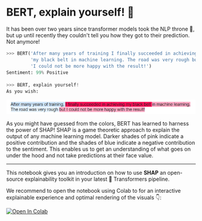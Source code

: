 # BERT, explain yourself! 📖

It has been over two years since transformer models took the NLP throne 🏅, but up until recently they couldn't tell you how they got to their prediction. Not anymore!

```python
>>> BERT('After many years of training I finally succeeded in achieving '
         'my black belt in machine learning. The road was very rough but '
         'I could not be more happy with the result!')
Sentiment: 99% Positive

>>> BERT, explain yourself!
As you wish:
```

![SHAP explanation of the intro text](./shap_explenation.png)

As you might have guessed from the colors, BERT has learned to harness the power of SHAP! SHAP is a game theoretic approach to explain the output of any machine learning model. Darker shades of pink indicate a positive contribution and the shades of blue indicate a negative contribution to the sentiment. This enables us to get an understanding of what goes on under the hood and not take predictions at their face value.

---

This notebook gives you an introduction on how to use **SHAP** an open-source explainability toolkit in your latest 🤗 Transformers pipeline.

We recommend to open the notebook using Colab to for an interactive explainable experience and optimal rendering of the visuals 👇:

[![Open In Colab](https://colab.research.google.com/assets/colab-badge.svg)](https://colab.research.google.com/github/ml6team/quick-tips/blob/main/nlp/2021_04_22_shap_for_huggingface_transformers/explainable_transformers_using_shap.ipynb)
